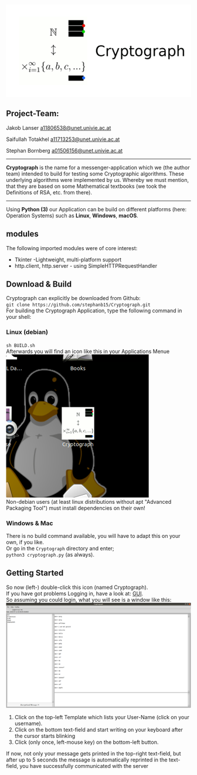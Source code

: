 
![](https://github.com/stephanb15/Cryptograph/blob/master/Icons/icon2.gif)

## Project-Team:

Jakob Lanser
a11806538@unet.univie.ac.at

Saifullah Totakhel
a11713253@unet.univie.ac.at

Stephan Bornberg
a01506156@unet.univie.ac.at

***

**Cryptograph** is the name for a messenger-application which we (the author team) intended to build for testing some Cryptographic algorithms. These underlying algorithms were implemented by us.  Whereby we must mention, that they are based on some Mathematical textbooks (we took the Definitions of RSA, etc. from there).

***
Using **Python (3)** our Application can be build on different platforms (here: Operation Systems) such as **Linux**, **Windows**, **macOS**.

## modules
The following imported modules were of core interest:
* Tkinter -Lightweight, multi-platform support
* http.client, http.server - using SimpleHTTPRequestHandler 

## Download & Build
Cryptograph can explicitly be downloaded from Github: \
`git clone https://github.com/stephanb15/Cryptograph.git` \
For building the Cryptograph Application, type the following command in your shell:
### Linux (debian)
`sh BUILD.sh`\
Afterwards you will find an icon like this in your Applications Menue \
![](https://github.com/stephanb15/Cryptograph/blob/master/Media/Screenshot%20from%202019-07-11%2002-04-29.png) \
Non-debian users (at least linux distributions without apt "Advanced Packaging Tool") must install dependencies on their own!
### Windows & Mac
There is no build command available, you will have to adapt this on your own, if you like. \
Or go in the `Cryptograph` directory and enter; \
`python3 cryptograph.py` (as always).

## Getting Started
So now (left-) double-click this icon (named Cryptograph). \
If you have got problems Logging in, have a look at:
[GUI](https://github.com/stephanb15/Cryptograph/wiki). \
So assuming you could login, what you will see is a window like this:
![](https://github.com/stephanb15/Cryptograph/blob/master/Media/Screenshot%20from%202019-07-11%2002-05-31.png)

1. Click on the top-left Template which lists your User-Name (click on your username).
2. Click on the bottom text-field and start writing on your keyboard after the cursor starts blinking
3. Click (only once, left-mouse key) on the bottom-left button.

If now, not only your message gets printed in the top-right text-field, but after up to 5 seconds the message is automatically reprinted in the text-field, you have successfully communicated with the server
